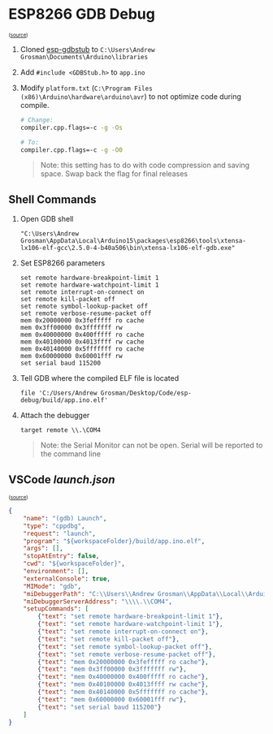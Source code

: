 # ESP8266 GDB Debug

<sub><sup>([source](https://arduino-esp8266.readthedocs.io/en/latest/gdb.html))</sup></sub>

1. Cloned [esp-gdbstub](https://github.com/espressif/esp-gdbstub) to `C:\Users\Andrew Grosman\Documents\Arduino\libraries`

2. Add `#include <GDBStub.h>` to `app.ino`

3. Modify `platform.txt` (`C:\Program Files (x86)\Arduino\hardware\arduino\avr`) to not optimize code during compile.

    ```BASH
    # Change:
    compiler.cpp.flags=-c -g -Os

    # To:
    compiler.cpp.flags=-c -g -O0
    ```

    > Note: this setting has to do with code compression and saving space. Swap back the flag for final releases

## Shell Commands

1. Open GDB shell
	```DOS
	"C:\Users\Andrew Grosman\AppData\Local\Arduino15\packages\esp8266\tools\xtensa-lx106-elf-gcc\2.5.0-4-b40a506\bin\xtensa-lx106-elf-gdb.exe"
	```

2. Set ESP8266 parameters

	```
	set remote hardware-breakpoint-limit 1
	set remote hardware-watchpoint-limit 1
	set remote interrupt-on-connect on
	set remote kill-packet off
	set remote symbol-lookup-packet off
	set remote verbose-resume-packet off
	mem 0x20000000 0x3fefffff ro cache
	mem 0x3ff00000 0x3fffffff rw
	mem 0x40000000 0x400fffff ro cache
	mem 0x40100000 0x4013ffff rw cache
	mem 0x40140000 0x5fffffff ro cache
	mem 0x60000000 0x60001fff rw
	set serial baud 115200
	```

3. Tell GDB where the compiled ELF file is located

	```
	file 'C:/Users/Andrew Grosman/Desktop/Code/esp-debug/build/app.ino.elf'
	```

4. Attach the debugger

	```
	target remote \\.\COM4
	```
	
	> Note: the Serial Monitor can not be open. Serial will be reported to the command line

## VSCode *launch.json*

<sub><sup>([source](https://github.com/microsoft/vscode-cpptools/issues/1447#issuecomment-517906636))</sup></sub>

```JSON
{
    "name": "(gdb) Launch",
    "type": "cppdbg",
    "request": "launch",
    "program": "${workspaceFolder}/build/app.ino.elf",
    "args": [],
    "stopAtEntry": false,
    "cwd": "${workspaceFolder}",
    "environment": [],
    "externalConsole": true,
    "MIMode": "gdb",
    "miDebuggerPath": "C:\\Users\\Andrew Grosman\\AppData\\Local\\Arduino15\\packages\\esp8266\\tools\\xtensa-lx106-elf-gcc\\2.5.0-4-b40a506\\bin\\xtensa-lx106-elf-gdb.exe",
    "miDebuggerServerAddress": "\\\\.\\COM4",
    "setupCommands": [
        {"text": "set remote hardware-breakpoint-limit 1"},
        {"text": "set remote hardware-watchpoint-limit 1"},
        {"text": "set remote interrupt-on-connect on"},
        {"text": "set remote kill-packet off"},
        {"text": "set remote symbol-lookup-packet off"},
        {"text": "set remote verbose-resume-packet off"},
        {"text": "mem 0x20000000 0x3fefffff ro cache"},
        {"text": "mem 0x3ff00000 0x3fffffff rw"},
        {"text": "mem 0x40000000 0x400fffff ro cache"},
        {"text": "mem 0x40100000 0x4013ffff rw cache"},
        {"text": "mem 0x40140000 0x5fffffff ro cache"},
        {"text": "mem 0x60000000 0x60001fff rw"},
        {"text": "set serial baud 115200"}
    ]
}
```